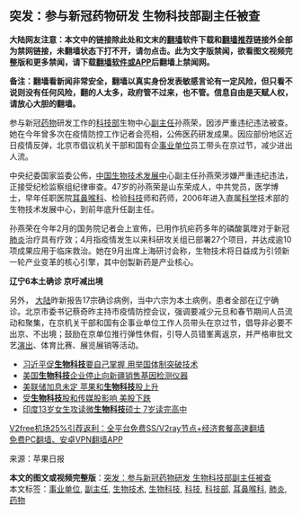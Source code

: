  <h2>突发：参与新冠药物研发 生物科技部副主任被查</h2> <p class="notice"><b>大陆网友注意：本文中的链接除此处和文末的<a href="https://github.com/bannedbook/fanqiang" >翻墙</a>软件下载和<a href="https://github.com/killgcd/justmysocks/blob/master/README.md">翻墙推荐</a>链接外全部为禁网链接，未翻墙状态下打不开，请勿点击。此为文字版禁闻，欲看图文视频完整版和更多禁闻，请下载<a href="https://github.com/bannedbook/fanqiang">翻墙软件或APP</a>后翻墙上禁闻网。</p><p>备注：翻墙看新闻非常安全，翻墙以真实身份发表敏感言论有一定风险，但只看不说则没有任何风险，翻的人太多，政府管不过来，也不管。信息自由是天赋人权，请放心大胆的翻墙。</b></p>  <div class="entry"> <p id="conimg">参与新冠<a href="https://www.bannedbook.org/bnews/tag/%e8%8d%af%e7%89%a9/" class="st_tag internal_tag" rel="tag" title="标签 药物 下的日志">药物</a>研发工作的<a href="https://www.bannedbook.org/bnews/tag/%E7%A7%91%E6%8A%80%E9%83%A8/" class="st_tag internal_tag" rel="tag" title="标签 科技部 下的日志">科技部</a>生物中心<a href="https://www.bannedbook.org/bnews/tag/%E5%89%AF%E4%B8%BB%E4%BB%BB/" class="st_tag internal_tag" rel="tag" title="标签 副主任 下的日志">副主任</a>孙燕荣，因涉严重违纪违法被查。她在今年曾多次在疫情防控工作记者会亮相，公佈医药研发成果。因应部份地区近日疫情反弹，北京市倡议机关干部和国有企<a href="https://www.bannedbook.org/bnews/tag/%E4%BA%8B%E4%B8%9A%E5%8D%95%E4%BD%8D/" class="st_tag internal_tag" rel="tag" title="标签 事业单位 下的日志">事业单位</a>员工带头在京过节，减少进出人流。</p> <p><p>中央纪委国家监委公佈，<span class='wp_keywordlink_affiliate'><a href="https://www.bannedbook.org/" title="中国" target="_blank">中国</a></span><a href="https://www.bannedbook.org/bnews/tag/%E7%94%9F%E7%89%A9%E6%8A%80%E6%9C%AF/" class="st_tag internal_tag" rel="tag" title="标签 生物技术 下的日志">生物技术</a><span class='wp_keywordlink'><a href="https://www.bannedbook.org/forum11/topic335.html" title="禁片：发展中出现的问题，只能靠发展解决？" target="_blank">发展中</a></span>心副主任孙燕荣涉嫌严重违纪违法，正接受纪检监察组纪律审查。47岁的孙燕荣是山东荣成人，中共党员，医学博士，早年任职医院<a href="https://www.bannedbook.org/bnews/tag/%e8%80%b3%e9%bc%bb%e5%96%89%e7%a7%91/" class="st_tag internal_tag" rel="tag" title="标签 耳鼻喉科 下的日志">耳鼻喉科</a>、检验<a href="https://www.bannedbook.org/bnews/tag/%E7%A7%91%E6%8A%80/" class="st_tag internal_tag" rel="tag" title="标签 科技 下的日志">科技</a>师和药师，2006年进入直属<span class='wp_keywordlink'><a href="https://www.bannedbook.org/forum11/topic309.html" title="禁片：“科学”的棍子" target="_blank">科学</a></span>技术部的生物技术发展中心，到前年底升任副主任。</p>  <p>孙燕荣在今年2月的国务院记者会上宣佈，已用作抗疟药多年的磷酸氯喹对于新冠<a href="https://www.bannedbook.org/bnews/tag/%e8%82%ba%e7%82%8e/" class="st_tag internal_tag" rel="tag" title="标签 肺炎 下的日志">肺炎</a>治疗具有疗效；4月指疫情发生以来科研攻关组已部署27个项目，并达成逾10项成果应用于临床救治。她在9月出席上海研讨会称，生物技术将日益成为引领新一轮产业变革的核心引擎，其中创製新药是产业核心。</p> <p><strong>辽宁6本土确诊 京吁减出境</strong></p>  <p>另外， <span class='wp_keywordlink_affiliate'><a href="https://www.bannedbook.org/" title="大陆" target="_blank">大陆</a></span>昨新报告17宗确诊病例，当中六宗为本土病例，患者全部在辽宁确诊。北京市委书记蔡奇昨主持市疫情防控会议，强调要减少元旦和春节期间人员流动和聚集，在京机关干部和国有企事业单位工作人员带头在京过节，倡导非必要不出京、不出境；鼓励在京单位推行弹性休假，引导人员错峯离返京，并严格审批文艺<span class='wp_keywordlink_affiliate'><a href="https://zh-cn.shenyunperformingarts.org/" title="演出" target="_blank">演出</a></span>、体育比赛、展览展销等活动。</p> <ul class='op-related-articles' title='相关阅读'> <li><a href='https://www.bannedbook.org/bnews/headline/20200916/1397491.html' target='_blank'>习近平促<b>生物科技</b>要自己掌握 用举国体制突破技术</a></li> <li><a href='https://www.bannedbook.org/bnews/headline/20190222/1085935.html' target='_blank'>美国<b>生物科技</b>企业停止向新疆销售基因检测仪器</a></li> <li><a href='https://www.bannedbook.org/bnews/sohnews/20150911/448486.html' target='_blank'>美联储加息未定 苹果和<b>生物科技</b>股上升</a></li> <li><a href='https://www.bannedbook.org/bnews/sohnews/20150807/434483.html' target='_blank'>受<b>生物科技</b>股和传媒股影响 美股下跌</a></li> <li><a href='https://www.bannedbook.org/bnews/cnnews/aboluonews/20130918/177785.html' target='_blank'>印度13岁女生攻读微<b>生物科技</b>硕士 7岁读完高中</a></li> </ul> <p class="texttj"> <a href="https://www.bannedbook.org/forum23/topic22702.html" target="_blank">V2free机场25%引荐返利：全平台免费SS/V2ray节点+经济套餐高速翻墙</a><br/> <a href="https://github.com/bannedbook/fanqiang/wiki/%E7%A6%81%E9%97%BB%E7%BD%91%E5%AE%89%E5%8D%93%E7%BF%BB%E5%A2%99%E6%96%B0%E9%97%BBAPP" target="_blank">免费PC翻墙、安卓VPN翻墙APP</a></p><p> 来源：苹果日报 </p> <a name='sharetosocial'></a>       <div><b>本文的图文或视频完整版</b>：<a href='https://www.bannedbook.org/bnews/cbnews/20201225/1454863.html'>突发：参与新冠药物研发 生物科技部副主任被查</a></div>  </div><!--END ENTRY--> <div class="postfooter"> <div>本文标签：<a href="https://www.bannedbook.org/bnews/tag/%E4%BA%8B%E4%B8%9A%E5%8D%95%E4%BD%8D/" rel="tag">事业单位</a>, <a href="https://www.bannedbook.org/bnews/tag/%E5%89%AF%E4%B8%BB%E4%BB%BB/" rel="tag">副主任</a>, <a href="https://www.bannedbook.org/bnews/tag/%E7%94%9F%E7%89%A9%E6%8A%80%E6%9C%AF/" rel="tag">生物技术</a>, <a href="https://www.bannedbook.org/bnews/tag/%E7%94%9F%E7%89%A9%E7%A7%91%E6%8A%80/" rel="tag">生物科技</a>, <a href="https://www.bannedbook.org/bnews/tag/%E7%A7%91%E6%8A%80/" rel="tag">科技</a>, <a href="https://www.bannedbook.org/bnews/tag/%E7%A7%91%E6%8A%80%E9%83%A8/" rel="tag">科技部</a>, <a href="https://www.bannedbook.org/bnews/tag/%e8%80%b3%e9%bc%bb%e5%96%89%e7%a7%91/" rel="tag">耳鼻喉科</a>, <a href="https://www.bannedbook.org/bnews/tag/%e8%82%ba%e7%82%8e/" rel="tag">肺炎</a>, <a href="https://www.bannedbook.org/bnews/tag/%e8%8d%af%e7%89%a9/" rel="tag">药物</a></div>  </div><!--END POSTFOOTER--> 